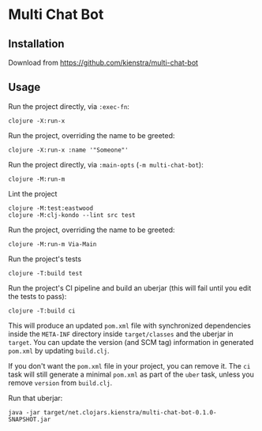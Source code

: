# Multi Chat Bot

## Installation

Download from https://github.com/kienstra/multi-chat-bot

## Usage

Run the project directly, via `:exec-fn`:

    clojure -X:run-x

Run the project, overriding the name to be greeted:

    clojure -X:run-x :name '"Someone"'

Run the project directly, via `:main-opts` (`-m multi-chat-bot`):

    clojure -M:run-m

Lint the project

    clojure -M:test:eastwood
    clojure -M:clj-kondo --lint src test

Run the project, overriding the name to be greeted:

    clojure -M:run-m Via-Main

Run the project's tests

    clojure -T:build test

Run the project's CI pipeline and build an uberjar (this will fail until you edit the tests to pass):

    clojure -T:build ci

This will produce an updated `pom.xml` file with synchronized dependencies inside the `META-INF`
directory inside `target/classes` and the uberjar in `target`. You can update the version (and SCM tag)
information in generated `pom.xml` by updating `build.clj`.

If you don't want the `pom.xml` file in your project, you can remove it. The `ci` task will
still generate a minimal `pom.xml` as part of the `uber` task, unless you remove `version`
from `build.clj`.

Run that uberjar:

    java -jar target/net.clojars.kienstra/multi-chat-bot-0.1.0-SNAPSHOT.jar
